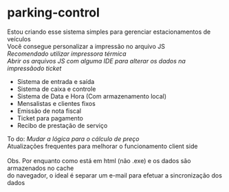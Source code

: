 # parking-control

Estou criando esse sistema simples para gerenciar estacionamentos de veículos <br> Você consegue personalizar a impressão no arquivo JS <br> *Recomendado utilizar impressora térmica* <br>
*Abrir os arquivos JS com alguma IDE para alterar os dados na impressãodo ticket*

- Sistema de entrada e saída
- Sistema de caixa e controle
- Sistema de Data e Hora (Com armazenamento local)
- Mensalistas e clientes fixos
- Emissão de nota fiscal
- Ticket para pagamento
- Recibo de prestação de serviço

To do: *Mudar a lógica para o cálculo de preço* <br> Atualizações frequentes para melhorar o funcionamento client side<br><br>
Obs. Por enquanto como está em html (não .exe) e os dados são armazenados no cache <br> do navegador, o ideal é separar um e-mail para efetuar a sincronização dos dados
